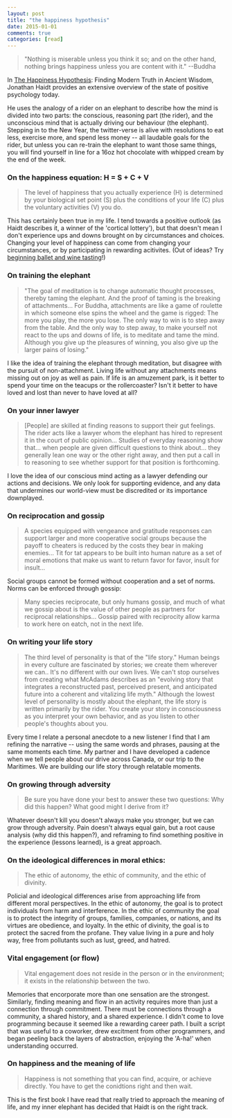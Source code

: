 ```yaml
---
layout: post
title: "the happiness hypothesis"
date: 2015-01-01
comments: true
categories: [read]
---
```

> "Nothing is miserable unless you think it so; and on the other hand, nothing brings happiness unless you are content with it." --Buddha

In [The Happiness Hypothesis](http://www.amazon.com/Happiness-Hypothesis-Finding-Modern-Ancient/dp/0465028020/ref=sr_1_1?ie=UTF8&qid=1420146441&sr=8-1&keywords=the+happiness+hypothesis): Finding Modern Truth in Ancient Wisdom, Jonathan Haidt provides an extensive overview of the state of positive psychology today.
<!--more-->

He uses the analogy of a rider on an elephant to describe how the mind is divided into two parts: the conscious, reasoning part (the rider), and the unconscious mind that is actually driving our behaviour (the elephant). Stepping in to the New Year, the twitter-verse is alive with resolutions to eat less, exercise more, and spend less money -- all laudable goals for the rider, but unless you can re-train the elephant to want those same things, you will find yourself in line for a 16oz hot chocolate with whipped cream by the end of the week.

### On the happiness equation: H = S + C + V
> The level of happiness that you actually experience (H) is determined by your biological set point (S) plus the conditions of your life (C) plus the voluntary activities (V) you do.

This has certainly been true in my life. I tend towards a positive outlook (as Haidt describes it, a winner of the 'cortical lottery'), but that doesn't mean I don't experience ups and downs brought on by circumstances and choices. Changing your level of happiness can come from changing your circumstances, or by participating in rewarding acitivites. (Out of ideas? Try [beginning ballet and wine tasting](http://www.bodyvox.com/classes/beginning-ballet-and-wine-tasting-0)!)

### On training the elephant
> "The goal of meditation is to change automatic thought processes, thereby taming the elephant. And the proof of taming is the breaking of attachments... For Buddha, attachments are like a game of roulette in which someone else spins the wheel and the game is rigged: The more you play, the more you lose. The only way to win is to step away from the table. And the only way to step away, to make yourself not react to the ups and downs of life, is to meditate and tame the mind. Although you give up the pleasures of winning, you also give up the larger pains of losing."

I like the idea of training the elephant through meditation, but disagree with the pursuit of non-attachment. Living life without any attachments means missing out on joy as well as pain. If life is an amuzement park, is it better to spend your time on the teacups or the rollercoaster? Isn't it better to have loved and lost than never to have loved at all?

### On your inner lawyer
> [People] are skilled at finding reasons to support their gut feelings. The rider acts like a lawyer whom the elephant has hired to represent it in the court of public opinion... Studies of everyday reasoning show that... when people are given difficult questions to think about... they generally lean one way or the other right away, and then put a call in to reasoning to see whether support for that position is forthcoming.

I love the idea of our conscious mind acting as a lawyer defending our actions and decisions. We only look for supporting evidence, and any data that undermines our world-view must be discredited or its importance downplayed.

### On reciprocation and gossip
> A species equipped with vengeance and gratitude responses can support larger and more cooperative social groups because the payoff to cheaters is reduced by the costs they bear in making enemies... Tit for tat appears to be built into human nature as a set of moral emotions that make us want to return favor for favor, insult for insult...

Social groups cannot be formed without cooperation and a set of norms. Norms can be enforced through gossip:

> Many species reciprocate, but only humans gossip, and much of what we gossip about is the value of other people as partners for reciprocal relationships... Gossip paired with reciprocity allow karma to work here on eatch, not in the next life.

### On writing your life story
> The third level of personality is that of the "life story." Human beings in every culture are fascinated by stories; we create them wherever we can.. It's no different with our own lives. We can't stop ourselves from creating what McAdams describes as an "evolving story that integrates a reconstructed past, perceived present, and anticipated future into a coherent and vitalizing life myth." Although the lowest level of personality is mostly about the elephant, the life story is written primarily by the rider. You create your story in consciousness as you interpret your own behavior, and as you listen to other people's thoughts about you.

Every time I relate a personal anecdote to a new listener I find that I am refining the narrative -- using the same words and phrases, pausing at the same moments each time. My partner and I have developed a cadence when we tell people about our drive across Canada, or our trip to the Maritimes. We are building our life story through relatable moments.

### On growing through adversity
> Be sure you have done your best to answer these two questions: Why did this happen? What good might I derive from it?

Whatever doesn't kill you doesn't always make you stronger, but we can grow through adversity. Pain doesn't always equal gain, but a root cause analysis (why did this happen?), and reframing to find something positive in the experience (lessons learned), is a great approach.

### On the ideological differences in moral ethics:
> The ethic of autonomy, the ethic of community, and the ethic of divinity.

Policial and ideological differences arise from approaching life from different moral perspectives. In the ethic of autonomy, the goal is to protect individuals from harm and interference. In the ethic of community the goal is to protect the integrity of groups, families, companies, or nations, and its virtues are obedience, and loyalty. In the ethic of divinity, the goal is to protect the sacred from the profane. They value living in a pure and holy way, free from pollutants such as lust, greed, and hatred.

### Vital engagement (or flow)
> Vital engagement does not reside in the person or in the environment; it exists in the relationship between the two.

Memories that encorporate more than one sensation are the strongest. Similarly, finding meaning and flow in an activity requires more than just a connection through commitment. There must be connections through a community, a shared history, and a shared experience. I didn't come to love programming because it seemed like a rewarding career path. I built a script that was useful to a coworker, drew excitment from other programmers, and began peeling back the layers of abstraction, enjoying the 'A-ha!' when understanding occurred.

### On happiness and the meaning of life
> Happiness is not something that you can find, acquire, or achieve directly. You have to get the conidtions right and then wait.

This is the first book I have read that really tried to approach the meaning of life, and my inner elephant has decided that Haidt is on the right track.
